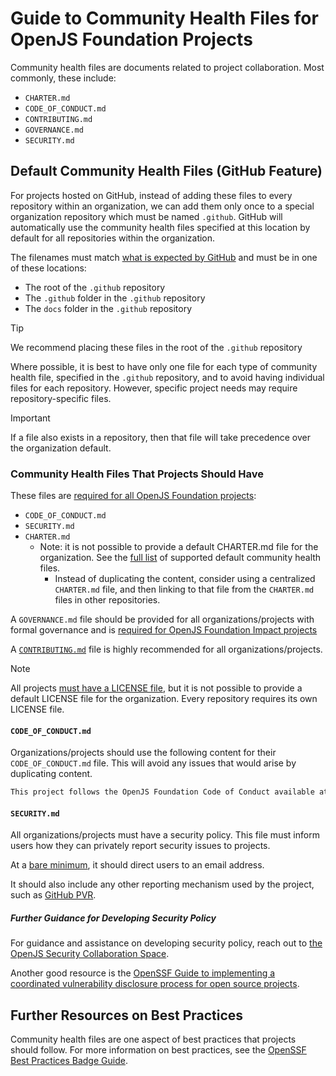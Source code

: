# Guide to Community Health Files for OpenJS Foundation Projects

Community health files are documents related to project collaboration. Most commonly, these include:

- `CHARTER.md`
- `CODE_OF_CONDUCT.md`
- `CONTRIBUTING.md`
- `GOVERNANCE.md`
- `SECURITY.md`

## Default Community Health Files (GitHub Feature)

For projects hosted on GitHub, instead of adding these files to every repository within an organization, we can add them only once to a special organization repository which must be named `.github`. GitHub will automatically use the community health files specified at this location by default for all repositories within the organization.

The filenames must match [what is expected by GitHub][supported] and must be in one of these locations:

- The root of the `.github` repository
- The `.github` folder in the `.github` repository
- The `docs` folder in the `.github` repository

> [!TIP]
> We recommend placing these files in the root of the `.github` repository

Where possible, it is best to have only one file for each type of community health file, specified in the `.github` repository, and to avoid having individual files for each repository. However, specific project needs may require repository-specific files.

> [!IMPORTANT]
> If a file also exists in a repository, then that file will take precedence over the organization default.

### Community Health Files That Projects Should Have

These files are [required for all OpenJS Foundation projects][required]:

- `CODE_OF_CONDUCT.md`
- `SECURITY.md`
- `CHARTER.md`
  - Note: it is not possible to provide a default CHARTER.md file for the organization. See the [full list][supported] of supported default community health files.
    - Instead of duplicating the content, consider using a centralized `CHARTER.md` file, and then linking to that file from the `CHARTER.md` files in other repositories.

A `GOVERNANCE.md` file should be provided for all organizations/projects with formal governance and is [required for OpenJS Foundation Impact projects][required]

A [`CONTRIBUTING.md`](https://docs.github.com/en/communities/setting-up-your-project-for-healthy-contributions/setting-guidelines-for-repository-contributors) file is highly recommended for all organizations/projects.

> [!NOTE]
> All projects [must have a LICENSE file][license], but it is not possible to provide a default LICENSE file for the organization. Every repository requires its own LICENSE file.

#### `CODE_OF_CONDUCT.md`

Organizations/projects should use the following content for their `CODE_OF_CONDUCT.md` file. This will avoid any issues that would arise by duplicating content.

```md
This project follows the OpenJS Foundation Code of Conduct available at [code-of-conduct.openjsf.org](https://code-of-conduct.openjsf.org/).
```

#### `SECURITY.md`

All organizations/projects must have a security policy. This file must inform users how they can privately report security issues to projects.

At a [bare minimum](https://github.com/ossf/oss-vulnerability-guide/blob/main/templates/security_policies/github_security_policy.md), it should direct users to an email address.

It should also include any other reporting mechanism used by the project, such as [GitHub PVR](https://docs.github.com/en/code-security/security-advisories/working-with-repository-security-advisories/configuring-private-vulnerability-reporting-for-an-organization).

##### Further Guidance for Developing Security Policy

For guidance and assistance on developing security policy, reach out to [the OpenJS Security Collaboration Space](https://github.com/openjs-foundation/security-collab-space/#security-collaboration-space).

Another good resource is the [OpenSSF Guide to implementing a coordinated vulnerability disclosure process for open source projects](https://github.com/ossf/oss-vulnerability-guide/blob/main/maintainer-guide.md).

## Further Resources on Best Practices

Community health files are one aspect of best practices that projects should follow. For more information on best practices, see the [OpenSSF Best Practices Badge Guide](https://github.com/openjs-foundation/security-collab-space/blob/main/best-practices-badge.md).

[license]: https://github.com/openjs-foundation/cross-project-council/blob/main/governance/IP_POLICY_GUIDANCE.md#basic-requirements
[required]: https://github.com/openjs-foundation/cross-project-council/blob/main/PROJECT_PROGRESSION.md#onboarding-checklist
[supported]: https://docs.github.com/en/communities/setting-up-your-project-for-healthy-contributions/creating-a-default-community-health-file#supported-file-types
